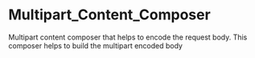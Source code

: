 # Multipart_Content_Composer
 Multipart content composer that helps to encode the request body. This composer helps to build the multipart encoded body
